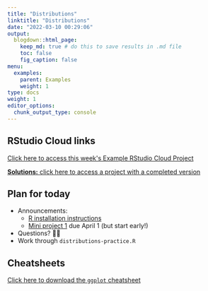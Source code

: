 ```yaml
---
title: "Distributions"
linktitle: "Distributions"
date: "2022-03-10 00:29:06"
output:
  blogdown::html_page:
    keep_md: true # do this to save results in .md file
    toc: false
    fig_caption: false
menu:
  examples:
    parent: Examples
    weight: 1
type: docs
weight: 1
editor_options:
  chunk_output_type: console
---
```


## RStudio Cloud links

[Click here to access this week's Example RStudio Cloud Project](https://rstudio.cloud/spaces/210747/project/3710679)

[**Solutions:** click here to access a project with a completed version](https://rstudio.cloud/spaces/210747/project/3710692)


## Plan for today
- Announcements:
  - [R installation instructions](/resource/install/)
  - [Mini project 1](/assignment/01-mini-project/) due April 1 (but start early!)
- Questions? :raising_hand_woman:
- Work through `distributions-practice.R`


## Cheatsheets

[Click here to download the `ggplot` cheatsheet](https://raw.githubusercontent.com/rstudio/cheatsheets/main/data-visualization.pdf)

